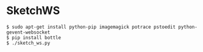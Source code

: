 # SketchWS

    $ sudo apt-get install python-pip imagemagick potrace pstoedit python-gevent-websocket
    $ pip install bottle
    $ ./sketch_ws.py
